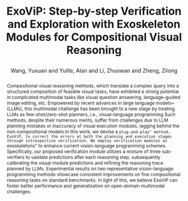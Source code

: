 ---
layout: pub
type: inproceedings
title: >
    ExoViP: Step-by-step Verification and Exploration with Exoskeleton Modules for Compositional Visual Reasoning
author: Wang, Yuxuan and Yuille, Alan and Li, Zhuowan and Zheng, Zilong
abbr: CoLM'24
correspondence: Li, Zhuowan and Zheng, Zilong
equalauthor: Li, Junpeng and Jia, Zixia
# pdf: https://aclanthology.org/2023.emnlp-main.334.pdf
# booktitle: The Conference on Empirical Methods in Natural Language Processing (EMNLP)
booktitle: CoLM
# arxiv: 2311.07314
code: https://github.com/bigai-nlco/ExoViP
year: 2024
selected: true
abstract: >
    Compositional visual reasoning methods, which translate a complex query into a structured composition of feasible visual tasks, have exhibited a strong potential in complicated multimodal tasks like visual question answering, language-guided image editing, etc. Empowered by recent advances in large language models~(LLMs), this multimodal challenge has been brought to a new stage by treating LLMs as few-shot/zero-shot planners, i.e., visual-language programming.Such methods, despite their numerous merits, suffer from challenges due to LLM planning mistakes or inaccuracy of visual execution modules, lagging behind the non-compositional models.In this work, we devise a ``plug-and-play" method, ExoViP, to correct the errors at both the planning and execution stages through introspective verification. We employ verification modules as ``exoskeletons" to enhance current vision-language programming schemes. Specifically, our proposed verification module utilizes a mixture of three sub-verifiers to validate predictions after each reasoning step, subsequently calibrating the visual module predictions and refining the reasoning trace planned by LLMs. Experimental results on two representative vision-language programming methods showcase consistent improvements on five compositional reasoning tasks on standard benchmarks. In light of this, we believe ExoViP can foster better performance and generalization on open-domain multimodal challenges.
bibtex: >
    @inproceedings{wang2024exovip,
        title={ExoViP: Step-by-step Verification and Exploration with Exoskeleton Modules for Compositional Visual Reasoning},
        author={Wang, Yuxuan and Yuille, Alan and Li, Zhuowan and Zheng Zilong},
        booktitle={The first Conference on Language Modeling (CoLM)},
        year={2024}
    }
---